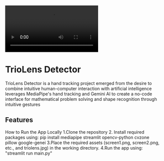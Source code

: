 ![video_alt](https://github.com/Coachemmy/TrioLens-Detector/blob/master/triolensDetector.mp4)

# TrioLens Detector

TrioLens Detector is a hand tracking project emerged from the desire to combine intuitive human-computer interaction 
with artificial intelligence leverages MediaPipe's hand tracking and Gemini AI to create a no-code interface for 
mathematical problem solving and shape recognition through intuitive gestures

## Features

How to Run the App Locally 
1.Clone the repository
2. Install required packages using:
pip install mediapipe streamlit opencv-python cvzone pillow google-genei
3.Place the required assets (screen1.png, screen2.png, etc., and triolens.jpg) in the working directory.
4.Run the app using:
"streamlit run main.py"
